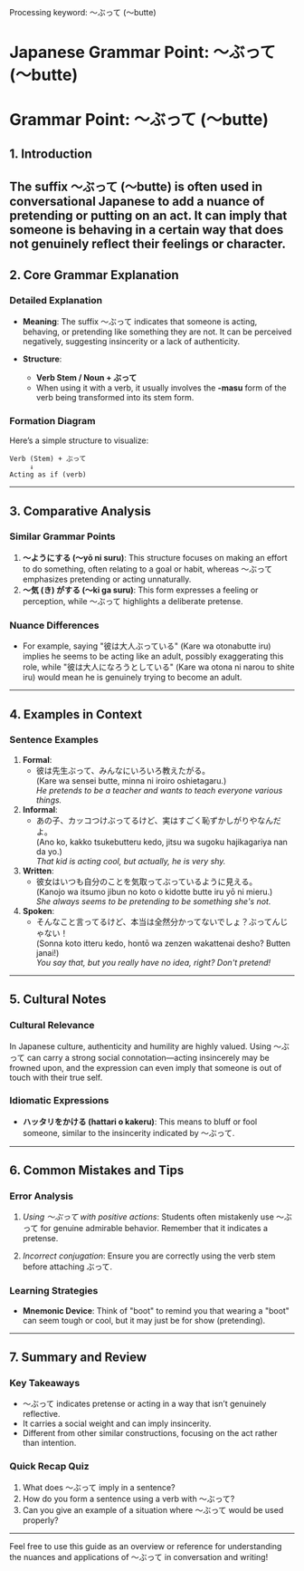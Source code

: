 Processing keyword: ～ぶって (〜butte)
# Japanese Grammar Point: ～ぶって (〜butte)
# Grammar Point: 〜ぶって (〜butte)
## 1. Introduction
The suffix 〜ぶって (〜butte) is often used in conversational Japanese to add a nuance of pretending or putting on an act. It can imply that someone is behaving in a certain way that does not genuinely reflect their feelings or character.
---
## 2. Core Grammar Explanation
### Detailed Explanation
- **Meaning**: The suffix 〜ぶって indicates that someone is acting, behaving, or pretending like something they are not. It can be perceived negatively, suggesting insincerity or a lack of authenticity.
  
- **Structure**: 
  - **Verb Stem / Noun + ぶって**
  - When using it with a verb, it usually involves the **-masu** form of the verb being transformed into its stem form.
### Formation Diagram
Here’s a simple structure to visualize:
```
Verb (Stem) + ぶって
     ↓
Acting as if (verb)
```
---
## 3. Comparative Analysis
### Similar Grammar Points
1. **〜ようにする (〜yō ni suru)**: This structure focuses on making an effort to do something, often relating to a goal or habit, whereas 〜ぶって emphasizes pretending or acting unnaturally.
2. **〜気 (き) がする (〜ki ga suru)**: This form expresses a feeling or perception, while 〜ぶって highlights a deliberate pretense.
### Nuance Differences
- For example, saying "彼は大人ぶっている" (Kare wa otonabutte iru) implies he seems to be acting like an adult, possibly exaggerating this role, while "彼は大人になろうとしている" (Kare wa otona ni narou to shite iru) would mean he is genuinely trying to become an adult.
---
## 4. Examples in Context
### Sentence Examples
1. **Formal**: 
   - 彼は先生ぶって、みんなにいろいろ教えたがる。  
     (Kare wa sensei butte, minna ni iroiro oshietagaru.)  
     *He pretends to be a teacher and wants to teach everyone various things.*
2. **Informal**:  
   - あの子、カッコつけぶってるけど、実はすごく恥ずかしがりやなんだよ。  
     (Ano ko, kakko tsukebutteru kedo, jitsu wa sugoku hajikagariya nan da yo.)  
     *That kid is acting cool, but actually, he is very shy.*
3. **Written**:  
   - 彼女はいつも自分のことを気取ってぶっているように見える。  
     (Kanojo wa itsumo jibun no koto o kidotte butte iru yō ni mieru.)  
     *She always seems to be pretending to be something she's not.*
4. **Spoken**:  
   - そんなこと言ってるけど、本当は全然分かってないでしょ？ぶってんじゃない！  
     (Sonna koto itteru kedo, hontō wa zenzen wakattenai desho? Butten janai!)  
     *You say that, but you really have no idea, right? Don't pretend!*
---
## 5. Cultural Notes
### Cultural Relevance
In Japanese culture, authenticity and humility are highly valued. Using 〜ぶって can carry a strong social connotation—acting insincerely may be frowned upon, and the expression can even imply that someone is out of touch with their true self.
### Idiomatic Expressions
- **ハッタリをかける (hattari o kakeru)**: This means to bluff or fool someone, similar to the insincerity indicated by 〜ぶって.
---
## 6. Common Mistakes and Tips
### Error Analysis
1. *Using 〜ぶって with positive actions*: Students often mistakenly use 〜ぶって for genuine admirable behavior. Remember that it indicates a pretense.
   
2. *Incorrect conjugation*: Ensure you are correctly using the verb stem before attaching ぶって.
### Learning Strategies
- **Mnemonic Device**: Think of "boot" to remind you that wearing a "boot" can seem tough or cool, but it may just be for show (pretending).
---
## 7. Summary and Review
### Key Takeaways
- 〜ぶって indicates pretense or acting in a way that isn’t genuinely reflective.
- It carries a social weight and can imply insincerity.
- Different from other similar constructions, focusing on the act rather than intention.
### Quick Recap Quiz
1. What does 〜ぶって imply in a sentence?
2. How do you form a sentence using a verb with 〜ぶって?
3. Can you give an example of a situation where 〜ぶって would be used properly?
--- 
Feel free to use this guide as an overview or reference for understanding the nuances and applications of 〜ぶって in conversation and writing!
